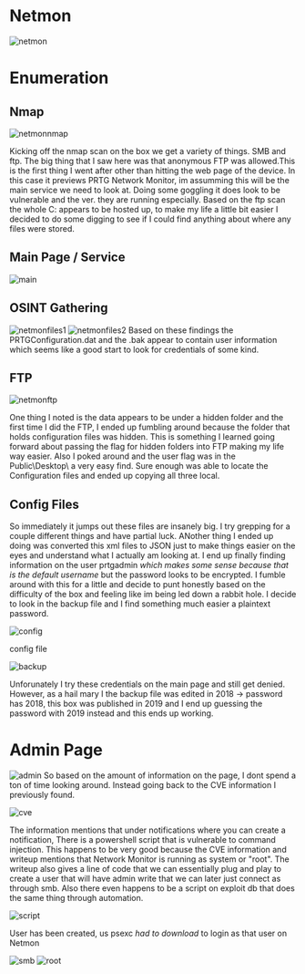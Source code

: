 # Netmon 
![netmon](files/netmon.png)


# Enumeration


## Nmap
![netmonnmap](files/netmon_nmap.png)

Kicking off the nmap scan on the box we get a variety of things. SMB and ftp. The big thing that I
saw here was that anonymous FTP was allowed.This is the first thing I went after other than hitting
the web page of the device. In this case it previews PRTG Network Monitor, im assumming this will 
be the main service we need to look at. Doing some goggling it does look to be vulnerable and the ver.
they are running especially. Based on the ftp scan the whole C: appears to be hosted up, to make
my life a little bit easier I decided to do some digging to see if I could find anything about where any
files were stored.


## Main Page / Service
![main](files/main_page.png)


## OSINT Gathering
![netmonfiles1](files/netmon_service_file_location1.png)
![netmonfiles2](files/netmon_service_file_location2.png)
Based on these findings the PRTGConfiguration.dat and the .bak appear to contain user information 
which seems like a good start to look for credentials of some kind.

## FTP
![netmonftp](files/netmon_ftp.png)

One thing I noted is the data appears to be under a hidden folder and the first time I did the FTP,
I ended up fumbling around because the folder that holds configuration files was hidden. This is something
I learned going forward about passing the flag for hidden folders into FTP making my life way easier. Also
I poked around and the user flag was in the Public\Desktop\ a very easy find. Sure enough was able to 
locate the Configuration files and ended up copying all three local.

## Config Files

So immediately it jumps out these files are insanely big. I try grepping for a couple different
things and have partial luck. ANother thing I ended up doing was converted this xml files to JSON
just to make things easier on the eyes and understand what I actually am looking at. I end up finally
finding information on the user prtgadmin *which makes some sense because that is the default username*
but the password looks to be encrypted. I fumble around with this for a little and decide to punt honestly
based on the difficulty of the box and feeling like im being led down a rabbit hole. I decide to look 
in the backup file and I find something much easier a plaintext password.

![config](files/config.png)

config file

![backup](files/backup.png)

Unforunately I try these credentials on the main page and still get denied. However, as a hail mary 
I the backup file was edited in 2018 -> password has 2018, this box was published in 2019 and I
end up guessing the password with 2019 instead and this ends up working.


# Admin Page
![admin](files/admin.png)
So based on the amount of information on the page, I dont spend a ton of time looking around.
Instead going back to the CVE information I previously found.

![cve](files/netmon_exploit.png)

The information mentions that under notifications where you can create a notification,
There is a powershell script that is vulnerable to command injection. This happens to be 
very good because the CVE information and writeup mentions that Network Monitor is running
as system or "root". The writeup also gives a line of code that we can essentially plug and
play to create a user that will have admin write that we can later just connect as through smb.
Also there even happens to be a script on exploit db that does the same thing through automation.

![script](files/script.png)

User has been created, us psexc *had to download* to login as that user on Netmon

![smb](files/smb.png) 
![root](files/root.png)
